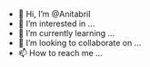 - 👋 Hi, I’m @Anitabril
- 👀 I’m interested in ...
- 🌱 I’m currently learning ...
- 💞️ I’m looking to collaborate on ...
- 📫 How to reach me ...

<!---
Anitabril/Anitabril is a ✨ special ✨ repository because its `README.md` (this file) appears on your GitHub profile.
You can click the Preview link to take a look at your changes.
--->

